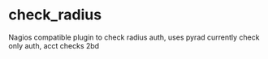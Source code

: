 # check_radius
Nagios compatible plugin to check radius auth, uses pyrad
currently check only auth, acct checks 2bd
